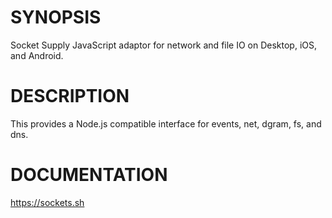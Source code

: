 # SYNOPSIS

Socket Supply JavaScript adaptor for network and file IO on Desktop, iOS, and Android.

# DESCRIPTION

This provides a Node.js compatible interface for events, net, dgram, fs, and dns.

# DOCUMENTATION

https://sockets.sh
